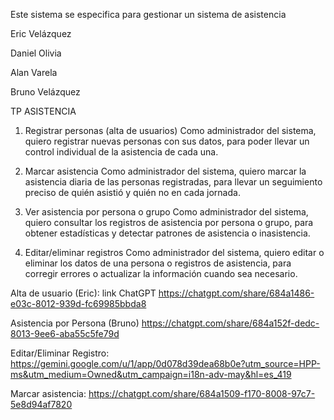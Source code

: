 Este sistema se especifica para gestionar un sistema de asistencia


Eric Velázquez

Daniel Olivia

Alan Varela

Bruno Velázquez



TP ASISTENCIA

1. Registrar personas (alta de usuarios)
Como administrador del sistema, quiero registrar nuevas personas con sus datos, para poder llevar un control individual de la asistencia de cada una.

2. Marcar asistencia
Como administrador del sistema, quiero marcar la asistencia diaria de las personas registradas, para llevar un seguimiento preciso de quién asistió y quién no en cada jornada.

3. Ver asistencia por persona o grupo
Como administrador del sistema, quiero consultar los registros de asistencia por persona o grupo, para obtener estadísticas y detectar patrones de asistencia o inasistencia.

4. Editar/eliminar registros
Como administrador del sistema, quiero editar o eliminar los datos de una persona o registros de asistencia, para corregir errores o actualizar la información cuando sea necesario.

Alta de usuario (Eric): link ChatGPT https://chatgpt.com/share/684a1486-e03c-8012-939d-fc69985bbda8

Asistencia por Persona (Bruno) https://chatgpt.com/share/684a152f-dedc-8013-9ee6-aba55c5fe79d

Editar/Eliminar Registro: https://gemini.google.com/u/1/app/0d078d39dea68b0e?utm_source=HPP-ms&utm_medium=Owned&utm_campaign=i18n-adv-may&hl=es_419

Marcar asistencia: https://chatgpt.com/share/684a1509-f170-8008-97c7-5e8d94af7820
